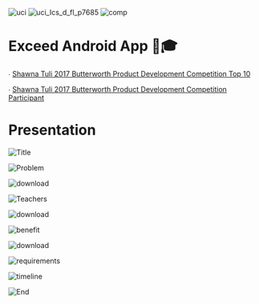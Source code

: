 ![uci](https://user-images.githubusercontent.com/19508013/192876961-a46d8526-01c0-4e1c-8ba3-05d067068a36.png)
![uci_Ics_d_fl_p7685](https://user-images.githubusercontent.com/19508013/165651074-294a90e7-d2b2-48c3-bf0a-29bf07f98bcc.png)
![comp](https://user-images.githubusercontent.com/19508013/192882107-e8149300-278c-4537-839b-f7400e6772a5.jpg)

# Exceed Android App 📲🎓

∙ [Shawna Tuli 2017 Butterworth Product Development Competition Top 10](https://www.ics.uci.edu/community/news/view_news?id=1151) 

∙ [Shawna Tuli 2017 Butterworth Product Development Competition Participant](https://bbcomp.tech.uci.edu/past/2017-participants-and-results/)

# Presentation

![Title](https://user-images.githubusercontent.com/19508013/126409740-07b8a95f-fcbd-4beb-8a62-0db1b067a06a.png)

![Problem](https://user-images.githubusercontent.com/19508013/126409805-ef4f0be5-d94f-430a-b93a-7200a15b2757.png)

![download](https://user-images.githubusercontent.com/19508013/112402596-0def4880-8cca-11eb-9578-eb5bc92a1bfd.png)

![Teachers](https://user-images.githubusercontent.com/19508013/126409785-7acbecd9-6825-427a-927a-4b0902eef026.png)

![download](https://user-images.githubusercontent.com/19508013/112404194-22811000-8ccd-11eb-9e16-8bee6dd7815e.png)

![benefit](https://user-images.githubusercontent.com/19508013/112404199-244ad380-8ccd-11eb-8bb6-9ffc3409905a.png)

![download](https://user-images.githubusercontent.com/19508013/112405924-70e3de00-8cd0-11eb-8d97-79e7ac9b5534.png)

![requirements](https://user-images.githubusercontent.com/19508013/113514239-5a385500-9522-11eb-80b1-d9d57a7a7e36.png)

![timeline](https://user-images.githubusercontent.com/19508013/113514240-5c9aaf00-9522-11eb-985d-e67f3b180611.png)

![End](https://user-images.githubusercontent.com/19508013/126409747-b23033c3-8c89-4ece-a864-50aff17266fd.png)

